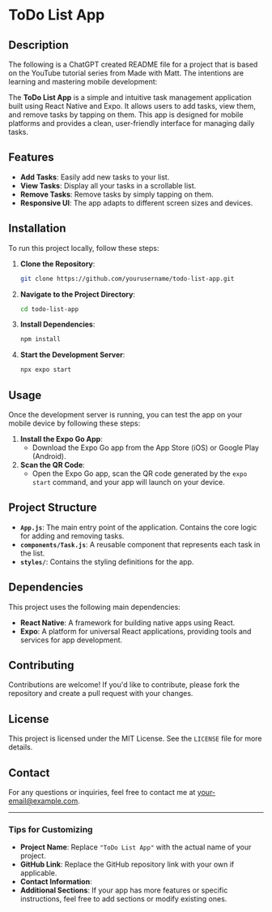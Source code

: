# ToDo List App

## Description

The following is a ChatGPT created README file for a project that is based on the YouTube tutorial series from Made with Matt. The intentions are learning and mastering mobile development: 

The **ToDo List App** is a simple and intuitive task management application built using React Native and Expo. It allows users to add tasks, view them, and remove tasks by tapping on them. This app is designed for mobile platforms and provides a clean, user-friendly interface for managing daily tasks.

## Features

- **Add Tasks**: Easily add new tasks to your list.
- **View Tasks**: Display all your tasks in a scrollable list.
- **Remove Tasks**: Remove tasks by simply tapping on them.
- **Responsive UI**: The app adapts to different screen sizes and devices.

## Installation

To run this project locally, follow these steps:

1. **Clone the Repository**:
   ```bash
   git clone https://github.com/yourusername/todo-list-app.git
   ```
2. **Navigate to the Project Directory**:
   ```bash
   cd todo-list-app
   ```
3. **Install Dependencies**:
   ```bash
   npm install
   ```
4. **Start the Development Server**:
   ```bash
   npx expo start
   ```

## Usage

Once the development server is running, you can test the app on your mobile device by following these steps:

1. **Install the Expo Go App**:
   - Download the Expo Go app from the App Store (iOS) or Google Play (Android).
2. **Scan the QR Code**:
   - Open the Expo Go app, scan the QR code generated by the `expo start` command, and your app will launch on your device.

## Project Structure

- **`App.js`**: The main entry point of the application. Contains the core logic for adding and removing tasks.
- **`components/Task.js`**: A reusable component that represents each task in the list.
- **`styles/`**: Contains the styling definitions for the app.

## Dependencies

This project uses the following main dependencies:

- **React Native**: A framework for building native apps using React.
- **Expo**: A platform for universal React applications, providing tools and services for app development.

## Contributing

Contributions are welcome! If you'd like to contribute, please fork the repository and create a pull request with your changes.

## License

This project is licensed under the MIT License. See the `LICENSE` file for more details.

## Contact

For any questions or inquiries, feel free to contact me at [your-email@example.com](mailto:your-email@example.com).

---

### Tips for Customizing

- **Project Name**: Replace `"ToDo List App"` with the actual name of your project.
- **GitHub Link**: Replace the GitHub repository link with your own if applicable.
- **Contact Information**: 
- **Additional Sections**: If your app has more features or specific instructions, feel free to add sections or modify existing ones.